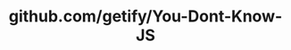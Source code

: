 ---
layout: post
title: github.com/getify/You-Dont-Know-JS
categories: link
tags: [انگلیسی, برنامه‌نویسی]
---